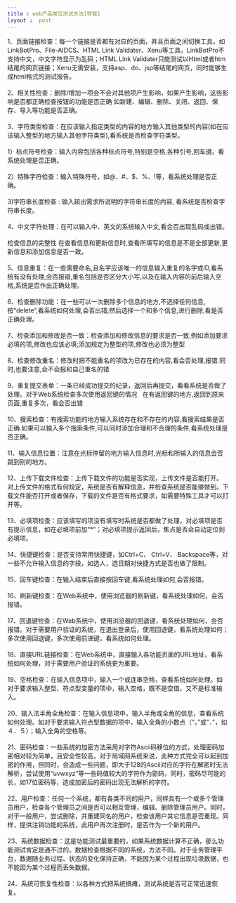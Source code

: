 ```yaml
---
title : web产品常见测试方法[转载]
layout :  post
---
```

<div> 1、页面链接检查：每一个链接是否都有对应的页面，并且页面之间切换工具，如LinkBotPro、File-AIDCS、HTML Link Validater、Xenu等工具。LinkBotPro不支持中文，中文字符显示为乱码；HTML Link Validater只能测试以Html或者htm结尾的网页链接；Xenu无需安装，支持asp、do、jsp等结尾的网页，同时能够生成html格式的测试报告。<br/><br/>2、相关性检查：删除/增加一项会不会对其他项产生影响，如果产生影响，这些影响是否都正确检查按钮的功能是否正确 如新建、编辑、删除、关闭、返回、保存、导入等功能是否正确。<br/><br/>3、字符类型检查：在应该输入指定类型的内容的地方输入其他类型的内容(如在应该输入整型的地方输入其他字符类型),看系统是否检查字符类型。<br/><br/>1）标点符号检查：输入内容包括各种标点符号,特别是空格,各种引号,回车键。看系统处理是否正确。<br/><br/>2）特殊字符检查：输入特殊符号，如@、#、$、%、!等，看系统处理是否正确。<br/><br/>3)字符串长度检查 :  输入超出需求所说明的字符串长度的内容, 看系统是否检查字符串长度。<br/><br/>4、中文字符处理：在可以输入中、英文的系统输入中文,看会否出现乱码或出错。<br/><br/>检查信息的完整性 在查看信息和更新信息时,查看所填写的信息是不是全部更新,更新信息和添加信息是否一致。<br/><br/>5、信息重复：在一些需要命名,且名字应该唯一的信息输入重复的名字或ID,看系统有没有处理,会否报错,重名包括是否区分大小写,以及在输入内容的前后输入空格,系统是否作出正确处理。<br/><br/>6、检查删除功能：在一些可以一次删除多个信息的地方,不选择任何信息,按“delete”,看系统如何处理,会否出错;然后选择一个和多个信息,进行删除,看是否正确处理。<br/><br/>7、检查添加和修改是否一致：检查添加和修改信息的要求是否一致,例如添加要求必填的项,修改也应该必填;添加规定为整型的项,修改也必须为整型<br/><br/>8、检查修改重名：修改时把不能重名的项改为已存在的内容,看会否处理,报错.同时,也要注意,会不会报和自己重名的错<br/><br/>9、重复提交表单：一条已经成功提交的纪录，返回后再提交，看看系统是否做了处理。对于Web系统检查多次使用返回键的情况    在有返回键的地方,返回到原来页面,重复多次，看会否出错<br/><br/>10、搜索检查：有搜索功能的地方输入系统存在和不存在的内容,看搜索结果是否正确.如果可以输入多个搜索条件,可以同时添加合理和不合理的条件,看系统处理是否正确。<br/><br/>11、输入信息位置：注意在光标停留的地方输入信息时,光标和所输入的信息会否跳到别的地方。<br/><br/>12、上传下载文件检查：上传下载文件的功能是否实现，上传文件是否能打开。对上传文件的格式有何规定，系统是否有解释信息，并检查系统是否能够做到。下载文件能否打开或者保存，下载的文件是否有格式要求，如需要特殊工具才可以打开等。<br/><br/>13、必填项检查：应该填写的项没有填写时系统是否都做了处理，对必填项是否有提示信息，如在必填项前加“*”；对必填项提示返回后，焦点是否会自动定位到必填项。<br/><br/>14、快捷键检查：是否支持常用快捷键，如Ctrl+C、 Ctrl+V、 Backspace等，对一些不允许输入信息的字段，如选人，选日期对快捷方式是否也做了限制。<br/><br/>15、回车键检查：在输入结束后直接按回车键,看系统处理如何,会否报错。<br/><br/>16、刷新键检查：在Web系统中，使用浏览器的刷新键，看系统处理如何，会否报错。    <br/><br/>17、回退键检查：在Web系统中，使用浏览器的回退键，看系统处理如何，会否报错。对于需要用户验证的系统，在退出登录后，使用回退键，看系统处理如何；多次使用回退键，多次使用前进键，看系统如何处理。<br/><br/>18、直接URL链接检查：在Web系统中，直接输入各功能页面的URL地址，看系统如何处理，对于需要用户验证的系统更为重要。<br/><br/>19、空格检查：在输入信息项中，输入一个或连串空格，查看系统如何处理。如对于要求输入整型、符点型变量的项中，输入空格，既不是空值，又不是标准输入。<br/><br/>20、输入法半角全角检查：在输入信息项中，输入半角或全角的信息，查看系统如何处理。如对于要求输入符点型数据的项中，输入全角的小数点（“。”或“．”，如４．５）；输入全角的空格等。<br/><br/>21、密码检查：一些系统的加密方法采用对字符Ascii码移位的方式，处理密码加密相对较为简单，且安全性较高，对于局域网系统来说，此种方式完全可以起到加密的作用，但同时，会造成一些问题，即大于128的Ascii对应的字符在解密时无法解析，尝试使用“uvwxyz”等一些码值较大的字符作为密码，同时，密码尽可能的长，如17位密码等，造成加密后的密码出现无法解析的字符。<br/><br/>22、用户检查：任何一个系统，都有各类不同的用户，同样具有一个或多个管理员用户，检查各个管理员之间是否可以相互管理，编辑、删除管理员用户。同时，对于一般用户，尝试删除，并重建同名的用户，检查该用户其它信息是否重现。同样，提供注销功能的系统，此用户再次注册时，是否作为一个新的用户。<br/><br/>23、系统数据检查：这是功能测试最重要的，如果系统数据计算不正确，那么功能测试肯定是通不过的。数据检查根据不同的系统，方法不同。对于业务管理平台，数据随业务过程、状态的变化保持正确，不能因为某个过程出现垃圾数据，也不能因为某个过程而丢失数据。<br/><br/>24、系统可恢复性检查：以各种方式把系统搞瘫，测试系统是否可正常迅速恢复。<br/> </div>
